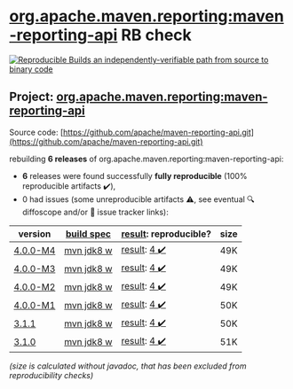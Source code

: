 [org.apache.maven.reporting:maven-reporting-api](https://search.maven.org/artifact/org.apache.maven.reporting/maven-reporting-api/) RB check
=======

[![Reproducible Builds](https://reproducible-builds.org/images/logos/rb.svg) an independently-verifiable path from source to binary code](https://reproducible-builds.org/)

## Project: [org.apache.maven.reporting:maven-reporting-api](https://search.maven.org/artifact/org.apache.maven.reporting/maven-reporting-api/)

Source code: [https://github.com/apache/maven-reporting-api.git](https://github.com/apache/maven-reporting-api.git)

rebuilding **6 releases** of org.apache.maven.reporting:maven-reporting-api:
- **6** releases were found successfully **fully reproducible** (100% reproducible artifacts :heavy_check_mark:),
- 0 had issues (some unreproducible artifacts :warning:, see eventual :mag: diffoscope and/or :memo: issue tracker links):

| version | [build spec](/BUILDSPEC.md) | [result](https://reproducible-builds.org/docs/jvm/): reproducible? | size |
| -- | --------- | ------ | -- |
| [4.0.0-M4](https://search.maven.org/artifact/org.apache.maven.reporting/maven-reporting-api/4.0.0-M4/pom) | [mvn jdk8 w](maven-reporting-api-4.0.0-M4.buildspec) | [result](maven-reporting-api-4.0.0-M4.buildinfo): [4 :heavy_check_mark: ](maven-reporting-api-4.0.0-M4.buildcompare) | 49K |
| [4.0.0-M3](https://search.maven.org/artifact/org.apache.maven.reporting/maven-reporting-api/4.0.0-M3/pom) | [mvn jdk8 w](maven-reporting-api-4.0.0-M3.buildspec) | [result](maven-reporting-api-4.0.0-M3.buildinfo): [4 :heavy_check_mark: ](maven-reporting-api-4.0.0-M3.buildcompare) | 49K |
| [4.0.0-M2](https://search.maven.org/artifact/org.apache.maven.reporting/maven-reporting-api/4.0.0-M2/pom) | [mvn jdk8 w](maven-reporting-api-4.0.0-M2.buildspec) | [result](maven-reporting-api-4.0.0-M2.buildinfo): [4 :heavy_check_mark: ](maven-reporting-api-4.0.0-M2.buildcompare) | 49K |
| [4.0.0-M1](https://search.maven.org/artifact/org.apache.maven.reporting/maven-reporting-api/4.0.0-M1/pom) | [mvn jdk8 w](maven-reporting-api-4.0.0-M1.buildspec) | [result](maven-reporting-api-4.0.0-M1.buildinfo): [4 :heavy_check_mark: ](maven-reporting-api-4.0.0-M1.buildcompare) | 50K |
| [3.1.1](https://search.maven.org/artifact/org.apache.maven.reporting/maven-reporting-api/3.1.1/pom) | [mvn jdk8 w](maven-reporting-api-3.1.1.buildspec) | [result](maven-reporting-api-3.1.1.buildinfo): [4 :heavy_check_mark: ](maven-reporting-api-3.1.1.buildcompare) | 50K |
| [3.1.0](https://search.maven.org/artifact/org.apache.maven.reporting/maven-reporting-api/3.1.0/pom) | [mvn jdk8 w](maven-reporting-api-3.1.0.buildspec) | [result](maven-reporting-api-3.1.0.buildinfo): [4 :heavy_check_mark: ](maven-reporting-api-3.1.0.buildcompare) | 51K |

<i>(size is calculated without javadoc, that has been excluded from reproducibility checks)</i>
